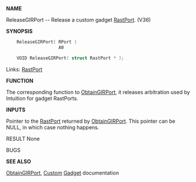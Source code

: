 
**NAME**

ReleaseGIRPort -- Release a custom gadget [RastPort](_00AF). (V36)

**SYNOPSIS**

```c
    ReleaseGIRPort( RPort )
                    A0

    VOID ReleaseGIRPort( struct RastPort * );

```
Links: [RastPort](_00AF) 

**FUNCTION**

The corresponding function to [ObtainGIRPort](ObtainGIRPort), it releases
arbitration used by Intuition for gadget RastPorts.

**INPUTS**

Pointer to the [RastPort](_00AF) returned by [ObtainGIRPort](ObtainGIRPort).
This pointer can be NULL, in which case nothing happens.

RESULT
None

BUGS

**SEE ALSO**

[ObtainGIRPort](ObtainGIRPort), [Custom](_00CD) [Gadget](_00D4) documentation
